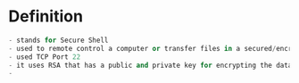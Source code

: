 
# Definition
```python
- stands for Secure Shell
- used to remote control a computer or transfer files in a secured/encrypted channel
- used TCP Port 22
- it uses RSA that has a public and private key for encrypting the data and authentication of the users
- 
```































